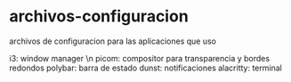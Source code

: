 # archivos-configuracion
archivos de configuracion para las aplicaciones que uso

i3: window manager \n
picom: compositor para transparencia y bordes redondos
polybar: barra de estado
dunst: notificaciones
alacritty: terminal
